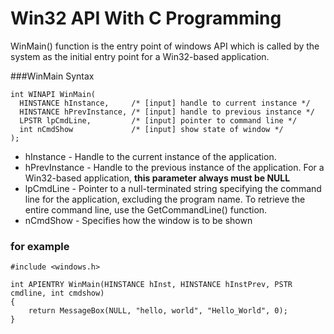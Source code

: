 # Win32 API With C Programming
WinMain() function is the entry point of windows API which is called by the system as the initial entry point for a Win32-based application.

###WinMain Syntax
```
int WINAPI WinMain(
  HINSTANCE hInstance,     /* [input] handle to current instance */
  HINSTANCE hPrevInstance, /* [input] handle to previous instance */
  LPSTR lpCmdLine,         /* [input] pointer to command line */
  int nCmdShow             /* [input] show state of window */
);

```
* hInstance - Handle to the current instance of the application.
* hPrevInstance - Handle to the previous instance of the application. For a Win32-based application, **this parameter always must be NULL**
* lpCmdLine - Pointer to a null-terminated string specifying the command line for the application, excluding the program name. To retrieve the entire command line, use the GetCommandLine() function.
* nCmdShow - Specifies how the window is to be shown
### for example
```
#include <windows.h>

int APIENTRY WinMain(HINSTANCE hInst, HINSTANCE hInstPrev, PSTR cmdline, int cmdshow)
{
    return MessageBox(NULL, "hello, world", "Hello_World", 0);
}
 
```
